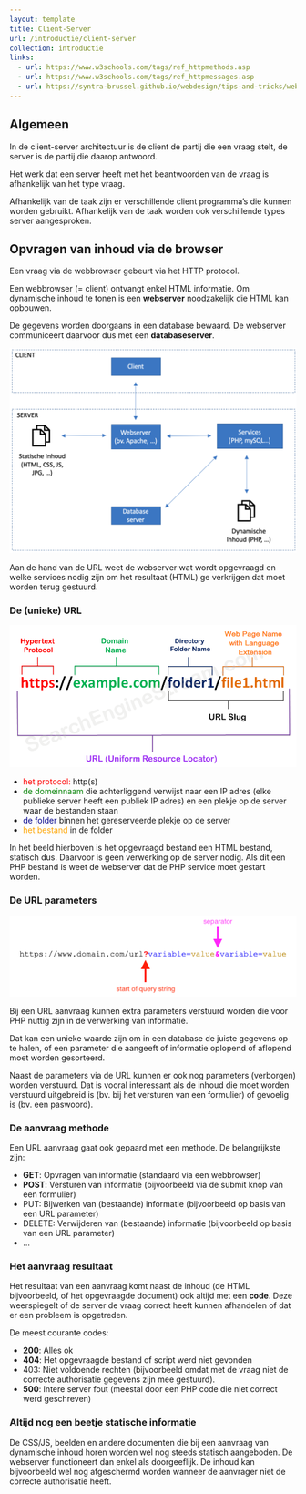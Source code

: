 ```yaml
---
layout: template
title: Client-Server
url: /introductie/client-server
collection: introductie
links:
  - url: https://www.w3schools.com/tags/ref_httpmethods.asp
  - url: https://www.w3schools.com/tags/ref_httpmessages.asp
  - url: https://syntra-brussel.github.io/webdesign/tips-and-tricks/website-online-zetten
---
```


## Algemeen
In de client-server architectuur is de client de partij die een vraag stelt, de server is de partij die daarop antwoord.

Het werk dat een server heeft met het beantwoorden van de vraag is afhankelijk van het type vraag.

Afhankelijk van de taak zijn er verschillende client programma’s die kunnen worden gebruikt. Afhankelijk van de taak worden ook verschillende types server aangesproken.

## Opvragen van inhoud via de browser

Een vraag via de webbrowser gebeurt via het HTTP protocol.

Een webbrowser (= client) ontvangt enkel HTML informatie. Om dynamische inhoud te tonen is een <strong>webserver</strong> noodzakelijk die HTML kan opbouwen. 

De gegevens worden doorgaans in een database bewaard. De webserver communiceert daarvoor dus met een <strong>databaseserver</strong>.

<img src="images/client_server.png" />

Aan de hand van de URL weet de webserver wat wordt opgevraagd en welke services nodig zijn om het resultaat (HTML) ge verkrijgen dat moet worden terug gestuurd.

### De (unieke) URL

<img src="images/url.png" />

<ul>
  <li><span style="color: red">het protocol:</span> http(s)</li>
  <li><span style="color: green">de domeinnaam</span> die achterliggend verwijst naar een IP adres (elke publieke server heeft een publiek IP adres) en een plekje op de server waar de bestanden staan</li>
  <li><span style="color: darkblue">de folder</span> binnen het gereserveerde plekje op de server</li>
  <li><span style="color: orange">het bestand</span> in de folder</li>
</ul>

In het beeld hierboven is het opgevraagd bestand een HTML bestand, statisch dus. Daarvoor is geen verwerking op de server nodig. Als dit een PHP bestand is weet de webserver dat de PHP service moet gestart worden.

### De URL parameters

<img src="images/url_parameter.png" />

Bij een URL aanvraag kunnen extra parameters verstuurd worden die voor PHP nuttig zijn in de verwerking van informatie.

Dat kan een unieke waarde zijn om in een database de juiste gegevens op te halen, of een parameter die aangeeft of informatie oplopend of aflopend moet worden gesorteerd.

Naast de parameters via de URL kunnen er ook nog parameters (verborgen) worden verstuurd. Dat is vooral interessant als de inhoud die moet worden verstuurd uitgebreid is (bv. bij het versturen van een formulier) of gevoelig is (bv. een paswoord).

### De aanvraag methode

Een URL aanvraag gaat ook gepaard met een methode. De belangrijkste zijn:
* <strong>GET</strong>: Opvragen van informatie (standaard via een webbrowser)
* <strong>POST</strong>: Versturen van informatie (bijvoorbeeld via de submit knop van een formulier)
* PUT: Bijwerken van (bestaande) informatie (bijvoorbeeld op basis van een URL parameter)
* DELETE: Verwijderen van (bestaande) informatie (bijvoorbeeld op basis van een URL parameter)
* ...

### Het aanvraag resultaat

Het resultaat van een aanvraag komt naast de inhoud (de HTML bijvoorbeeld, of het opgevraagde document) ook altijd met een <strong>code</strong>. Deze weerspiegelt of de server de vraag correct heeft kunnen afhandelen of dat er een probleem is opgetreden.

De meest courante codes:
* <strong>200</strong>: Alles ok
* <strong>404</strong>: Het opgevraagde bestand of script werd niet gevonden
* 403: Niet voldoende rechten (bijvoorbeeld omdat met de vraag niet de correcte authorisatie gegevens zijn mee gestuurd).
* <strong>500</strong>: Intere server fout (meestal door een PHP code die niet correct werd geschreven)

### Altijd nog een beetje statische informatie

De CSS/JS, beelden en andere documenten die bij een aanvraag van dynamische inhoud horen worden wel nog steeds statisch aangeboden. De webserver functioneert dan enkel als doorgeeflijk. De inhoud kan bijvoorbeeld wel nog afgeschermd worden wanneer de aanvrager niet de correcte authorisatie heeft.

